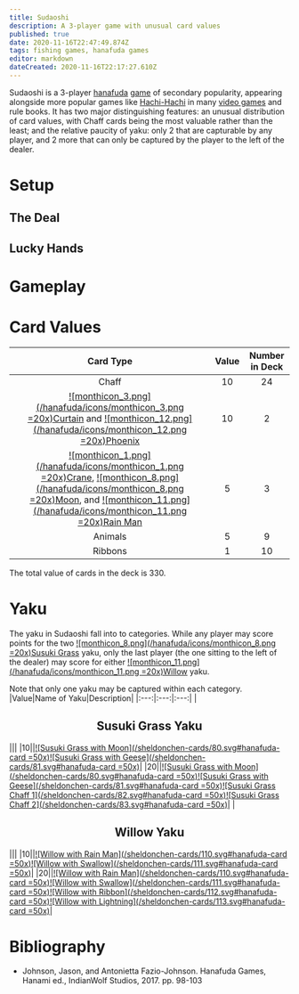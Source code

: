 ```yaml
---
title: Sudaoshi
description: A 3-player game with unusual card values
published: true
date: 2020-11-16T22:47:49.874Z
tags: fishing games, hanafuda games
editor: markdown
dateCreated: 2020-11-16T22:17:27.610Z
---
```


Sudaoshi is a 3-player [hanafuda](/en/hanafuda) [game](/en/hanafuda/games) of secondary popularity, appearing alongside more popular games like [Hachi-Hachi](/en/hanafuda/games/hachi-hachi) in many [video games](/en/hanafuda/video-games) and rule books. It has two major distinguishing features: an unusual distribution of card values, with Chaff cards being the most valuable rather than the least; and the relative paucity of yaku: only 2 that are capturable by any player, and 2 more that can only be captured by the player to the left of the dealer.
# Setup
## The Deal
## Lucky Hands
# Gameplay
# Card Values
|Card Type|Value|Number in Deck|
|:---:|:---:|:---:|
|Chaff|10|24|
|[![monthicon_3.png](/hanafuda/icons/monthicon_3.png =20x)Curtain](/en/hanafuda/suits/cherry-blossom#flower-viewing-curtain) and [![monthicon_12.png](/hanafuda/icons/monthicon_12.png =20x)Phoenix](/en/hanafuda/suits/paulownia#phoenix)|10|2|
|[![monthicon_1.png](/hanafuda/icons/monthicon_1.png =20x)Crane](/en/hanafuda/suits/pine#crane-with-sun), [![monthicon_8.png](/hanafuda/icons/monthicon_8.png =20x)Moon](/en/hanafuda/suits/susuki-grass#full-moon), and [![monthicon_11.png](/hanafuda/icons/monthicon_11.png =20x)Rain Man](/en/hanafuda/suits/willow#rain-man)|5|3|
|Animals|5|9|
|Ribbons|1|10|
The total value of cards in the deck is 330.
# Yaku
The yaku in Sudaoshi fall into to categories. While any player may score points for the two [![monthicon_8.png](/hanafuda/icons/monthicon_8.png =20x)Susuki Grass](/en/hanafuda/suits/susuki-grass) yaku, only the last player (the one sitting to the left of the dealer) may score for either [![monthicon_11.png](/hanafuda/icons/monthicon_11.png =20x)Willow](/en/hanafuda/suits/willow) yaku.

Note that only one yaku may be captured within each category.
|Value|Name of Yaku|Description|
|:---:|:---:|:---:|
|<h2 align="center">Susuki Grass Yaku</h2>|||
|10||[![Susuki Grass with Moon](/sheldonchen-cards/80.svg#hanafuda-card =50x)](/en/hanafuda/suits/susuki-grass#full-moon)[![Susuki Grass with Geese](/sheldonchen-cards/81.svg#hanafuda-card =50x)](/en/hanafuda/suits/susuki-grass#geese)|
|20||[![Susuki Grass with Moon](/sheldonchen-cards/80.svg#hanafuda-card =50x)](/en/hanafuda/suits/susuki-grass#full-moon)[![Susuki Grass with Geese](/sheldonchen-cards/81.svg#hanafuda-card =50x)](/en/hanafuda/suits/susuki-grass#geese)[![Susuki Grass Chaff 1](/sheldonchen-cards/82.svg#hanafuda-card =50x)](/en/hanafuda/suits/susuki-grass#chaff)[![Susuki Grass Chaff 2](/sheldonchen-cards/83.svg#hanafuda-card =50x)](/en/hanafuda/suits/susuki-grass#chaff)|
|<h2 align="center">Willow Yaku</h2>|||
|10||[![Willow with Rain Man](/sheldonchen-cards/110.svg#hanafuda-card =50x)](/en/hanafuda/suits/willow#rain-man)[![Willow with Swallow](/sheldonchen-cards/111.svg#hanafuda-card =50x)](/en/hanafuda/suits/willow#swallow)|
|20||[![Willow with Rain Man](/sheldonchen-cards/110.svg#hanafuda-card =50x)](/en/hanafuda/suits/willow#rain-man)[![Willow with Swallow](/sheldonchen-cards/111.svg#hanafuda-card =50x)](/en/hanafuda/suits/willow#swallow)[![Willow with Ribbon](/sheldonchen-cards/112.svg#hanafuda-card =50x)](/en/hanafuda/suits/willow#plain-ribbon)[![Willow with Lightning](/sheldonchen-cards/113.svg#hanafuda-card =50x)](/en/hanafuda/suits/willow#lightning)|
# Bibliography
- Johnson, Jason, and Antonietta Fazio-Johnson. Hanafuda Games, Hanami ed., IndianWolf Studios, 2017. pp. 98-103
